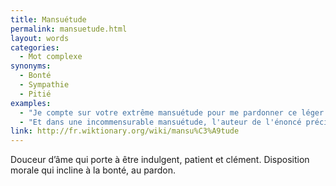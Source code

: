 ```yaml
---
title: Mansuétude
permalink: mansuetude.html
layout: words
categories:
  - Mot complexe
synonyms:
  - Bonté
  - Sympathie
  - Pitié
examples:
  - "Je compte sur votre extrême mansuétude pour me pardonner ce léger instant de cacographie passagère..."
  - "Et dans une incommensurable mansuétude, l'auteur de l'énoncé précisait qu'il fallait réutiliser la fonction g !"
link: http://fr.wiktionary.org/wiki/mansu%C3%A9tude
---
```


Douceur d’âme qui porte à être indulgent, patient et clément.
Disposition morale qui incline à la bonté, au pardon.
